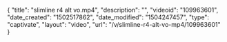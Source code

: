 {
    "title": "slimline r4 alt vo.mp4",
    "description": "",
    "videoid": "109963601",
    "date_created": "1502517862",
    "date_modified": "1504247457",
    "type": "captivate",
    "layout": "video",
    "url": "\/v\/slimline-r4-alt-vo-mp4\/109963601"
}